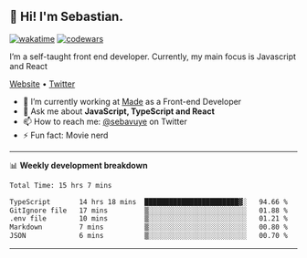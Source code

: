 ## 👋 Hi! I'm Sebastian.

[![wakatime](https://wakatime.com/badge/user/df0036c6-328a-4a39-be9b-e49417ed22a1.svg)](https://wakatime.com/@df0036c6-328a-4a39-be9b-e49417ed22a1)
[![codewars](https://www.codewars.com/users/sebavuye/badges/small)](https://www.codewars.com/users/sebavuye)

I’m a self-taught front end developer. Currently, my main focus is Javascript and React

[Website](https://sebastianvuye.be) • [Twitter](https://twitter.com/sebavuye)

- 🔭 I’m currently working at [Made](https://made.be/) as a Front-end Developer
- 💬 Ask me about **JavaScript, TypeScript and React**
- 📫 How to reach me: [@sebavuye](https://twitter.com/sebavuye) on Twitter
- ⚡ Fun fact: Movie nerd

-------

📊 **Weekly development breakdown**

<!--START_SECTION:waka-->

```txt
Total Time: 15 hrs 7 mins

TypeScript       14 hrs 18 mins  ███████████████████████▓░   94.66 %
GitIgnore file   17 mins         ▒░░░░░░░░░░░░░░░░░░░░░░░░   01.88 %
.env file        10 mins         ▒░░░░░░░░░░░░░░░░░░░░░░░░   01.21 %
Markdown         7 mins          ▒░░░░░░░░░░░░░░░░░░░░░░░░   00.80 %
JSON             6 mins          ▒░░░░░░░░░░░░░░░░░░░░░░░░   00.70 %
```

<!--END_SECTION:waka-->
-------
